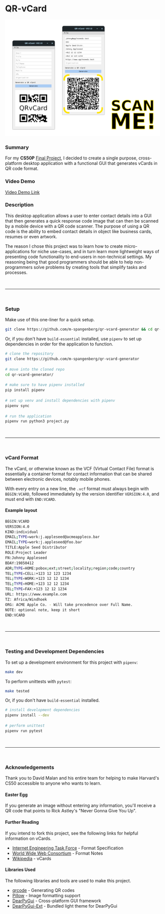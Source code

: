 # QR-vCard

<div align="center">
<img src="readme/readme_header_qrvcard.png" alt="example qr code" width="720"/>
</div>

### __Summary__

For my **CS50P** [Final Project](https://cs50.harvard.edu/python/2022/project/), I decided to create a single purpose, cross-platform desktop application with a functional GUI that generates vCards in QR code format.

### __Video Demo__

[Video Demo Link]()

### __Description__

This desktop application allows a user to enter contact details into a GUI that then generates a quick response code image that can then be scanned by a mobile device with a QR code scanner. The purpose of using a QR code is the ability to embed contact details in object like business cards, resumes or even artwork.

The reason I chose this project was to learn how to create micro-applications for niche use-cases, and in turn learn more lightweight ways of presenting code functionality to end-users in non-technical settings. My reasoning being that good programmers should be able to help non-programmers solve problems by creating tools that simplify tasks and processes.

</br>
<hr>
</br>

### __Setup__

Make use of this one-liner for a quick setup.

```bash
git clone https://github.com/m-spangenberg/qr-vcard-generator && cd qr-vcard-generator/ && make init
```

Or, if you don't have `build-essential` installed, use `pipenv` to set up dependencies in order for the application to function.

```bash
# clone the repository
git clone https://github.com/m-spangenberg/qr-vcard-generator

# move into the cloned repo
cd qr-vcard-generator/

# make sure to have pipenv installed
pip install pipenv

# set up venv and install dependencies with pipenv
pipenv sync

# run the application
pipenv run python3 project.py
```

</br>
<hr>
</br>

### __vCard Format__

The vCard, or otherwise known as the VCF (Virtual Contact File) format is essentially a container format for contact information that can be shared between electronic devices, notably mobile phones.

With every entry on a new line, the `.vcf` format must always begin with `BEGIN:VCARD`, followed immediately by the version identifier `VERSION:4.0`, and must end with `END:VCARD`.

#### Example layout

```bash
BEGIN:VCARD
VERSION:4.0
KIND:individual
EMAIL;TYPE=work:j.appleseed@acmeappleco.bar
EMAIL;TYPE=work:j.appleseed@foo.bar
TITLE:Apple Seed Distributor
ROLE:Project Leader
FN:Johnny Appleseed
BDAY:19850412
ADR;TYPE=HOME:pobox;ext;street;locality;region;code;country
TEL;TYPE=CELL:+123 12 123 1234
TEL;TYPE=WORK:+123 12 12 1234
TEL;TYPE=HOME:+123 12 12 1234
TEL;TYPE=FAX:+123 12 12 1234
URL: https://www.example.com
TZ: Africa/Windhoek
ORG: ACME Apple Co. - Will take precedence over Full Name.
NOTE: optional note, keep it short
END:VCARD
```

</br>
<hr>
</br>

### __Testing and Development Dependencies__

To set up a development environment for this project with `pipenv`:

``` bash
make dev
```

To perform unittests with `pytest`:

``` bash
make tested
```

Or, if you don't have `build-essential` installed.

```bash
# install development dependencies
pipenv install --dev

# perform unittest
pipenv run pytest
```

</br>
<hr>
</br>

### __Acknowledgements__

Thank you to David Malan and his entire team for helping to make Harvard's CS50 accessible to anyone who wants to learn.

#### __Easter Egg__

If you generate an image without entering any information, you'll receive a QR code that points to Rick Astley's "Never Gonna Give You Up".


#### __Further Reading__

If you intend to fork this project, see the following links for helpful information on vCards.

* [Internet Engineering Task Force](https://datatracker.ietf.org/doc/html/rfc6350) - Format Specification
* [World Wide Web Consortium](https://www.w3.org/2002/12/cal/vcard-notes.html) - Format Notes
* [Wikipedia](https://en.wikipedia.org/wiki/VCard) - vCards

#### __Libraries Used__

The following libraries and tools are used to make this project.

* [qrcode](https://pypi.org/project/qrcode/) - Generating QR codes
* [Pillow](https://pypi.org/project/Pillow/) - Image formatting support
* [DearPyGui](https://pypi.org/project/dearpygui/) - Cross-platform GUI framework
* [DearPyGui-Ext](https://pypi.org/project/dearpygui-ext/) - Bundled light theme for DearPyGui